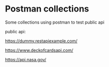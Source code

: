 # Postman collections

Some collections using postman to test public api

public api: 

https://dummy.restapiexample.com/

https://www.deckofcardsapi.com/

https://api.nasa.gov/
